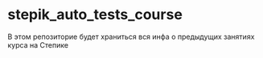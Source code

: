 # stepik_auto_tests_course

В этом репозиторие будет храниться вся инфа о предыдущих занятиях курса на Степике